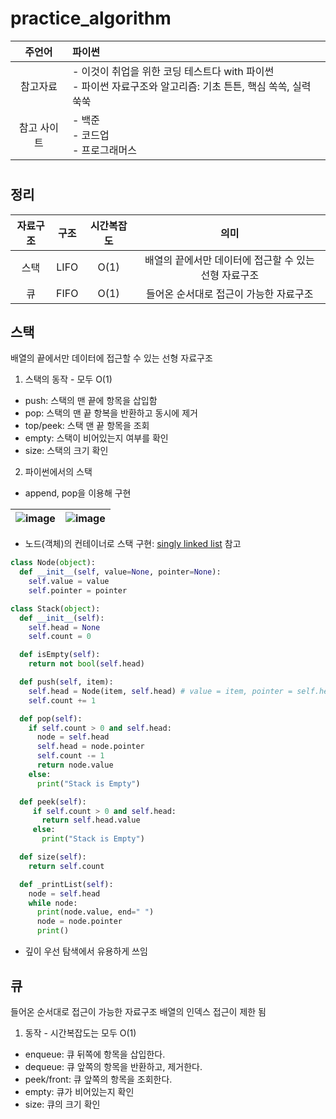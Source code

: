 # practice_algorithm

|주언어|파이썬|
|:-:|:-|
|참고자료|- 이것이 취업을 위한 코딩 테스트다 with 파이썬<BR>- 파이썬 자료구조와 알고리즘: 기초 튼튼, 핵심 쏙쏙, 실력 쑥쑥|
|참고 사이트|- 백준<br>- 코드업<br>- 프로그래머스|
#
## 정리
|자료구조|구조|시간복잡도|의미|
|:-:|:-:|:-:|:-:|
|스택|LIFO|O(1)|배열의 끝에서만 데이터에 접근할 수 있는 선형 자료구조|
|큐|FIFO|O(1)|들어온 순서대로 접근이 가능한 자료구조|  
  
## 스택
배열의 끝에서만 데이터에 접근할 수 있는 선형 자료구조
1. 스택의 동작 - 모두 O(1)
  - push: 스택의 맨 끝에 항목을 삽입함
  - pop: 스택의 맨 끝 항복을 반환하고 동시에 제거
  - top/peek: 스택 맨 끝 항목을 조회
  - empty: 스택이 비어있는지 여부를 확인
  - size: 스택의 크기 확인
2. 파이썬에서의 스택
  - append, pop을 이용해 구현
  
   |![image](https://user-images.githubusercontent.com/67695343/154896601-6071c3bc-165d-4e5d-aa53-eeac6d0e3a54.png)|![image](https://user-images.githubusercontent.com/67695343/154896628-60906374-ec5f-45da-8b3a-8822a763290f.png)|
  |-|-|

  - 노드(객체)의 컨테이너로 스택 구현: [singly linked list](https://daimhada.tistory.com/105) 참고
  ```python
  class Node(object):
    def __init__(self, value=None, pointer=None):
      self.value = value
      self.pointer = pointer

  class Stack(object):
    def __init__(self):
      self.head = None
      self.count = 0

    def isEmpty(self):  
      return not bool(self.head)

    def push(self, item):
      self.head = Node(item, self.head) # value = item, pointer = self.head
      self.count += 1

    def pop(self):
      if self.count > 0 and self.head:
        node = self.head
        self.head = node.pointer
        self.count -= 1
        return node.value
      else:
        print("Stack is Empty")

    def peek(self):
       if self.count > 0 and self.head:
         return self.head.value
       else:
         print("Stack is Empty")

    def size(self):
      return self.count

    def _printList(self):
      node = self.head
      while node:
        print(node.value, end=" ")
        node = node.pointer
        print()
  ```
  - 깊이 우선 탐색에서 유용하게 쓰임

## 큐
들어온 순서대로 접근이 가능한 자료구조
배열의 인덱스 접근이 제한 됨
1. 동작 - 시간복잡도는 모두 O(1)
  - enqueue: 큐 뒤쪽에 항목을 삽입한다.
  - dequeue: 큐 앞쪽의 항목을 반환하고, 제거한다.
  - peek/front: 큐 앞쪽의 항목을 조회한다.
  - empty: 큐가 비어있는지 확인
  - size: 큐의 크기 확인
